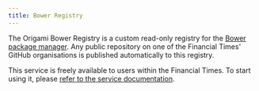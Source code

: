 ```yaml
---
title: Bower Registry
---
```


The Origami Bower Registry is a custom read-only registry for the <a href="https://bower.io/">Bower package manager</a>. Any public repository on one of the Financial Times' GitHub organisations is published automatically to this registry.

This service is freely available to users within the Financial Times. To start using it, please <a href="https://origami-bower-registry.ft.com/">refer to the service documentation</a>.
